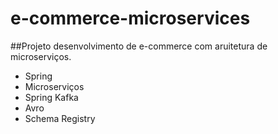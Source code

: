 # e-commerce-microservices

##Projeto desenvolvimento de e-commerce com aruitetura de microserviços.

- Spring
- Microserviços
- Spring Kafka
- Avro
- Schema Registry
